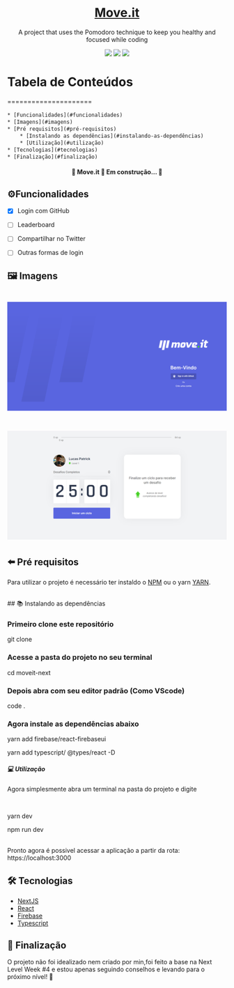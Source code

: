 <h1 align="center">
    <a href="https://github.com/hash-luk/Move.it.git">Move.it</a>
</h1>
<p align="center">A project that uses the Pomodoro technique to keep you healthy and focused while coding</p>

<div align="center">
<img src="https://img.shields.io/static/v1?label=Move.it&message=Luk&color=7159c1&style=for-the-badge&logo=react"/>
<img src="https://img.shields.io/static/v1?label=Firebase&message=8.2.9&color=db791d&style=for-the-badge&logo=firebase"/>
<img src="https://img.shields.io/static/v1?label=Next%20JS&message=10.0.7&color=adccb6&style=for-the-badge&logo=next.js"/>
</div>

# Tabela de Conteúdos
=====================

    * [Funcionalidades](#funcionalidades)
    * [Imagens](#imagens)
    * [Pré requisitos](#pré-requisitos)
        * [Instalando as dependências](#instalando-as-dependências)
        * [Utilização](#utilização)
    * [Tecnologias](#tecnologias)
    * [Finalização](#finalização)


<h4 align="center">
    🚧  Move.it 🚀 Em construção...  🚧

## ⚙️Funcionalidades <a name=funcionalidades></a>


- [X] Login com GitHub
- [ ] Leaderboard
- [ ] Compartilhar no Twitter
- [ ] Outras formas de login


## 🖼️ Imagens

<h1 align="center">
  <img alt="Move.it-login" title="#Move.it" src="./screenshots/Login-Screen.png" />
</h1>

<h1 align="center">
  <img alt="Move.it-login" title="#Move.it" src="./screenshots/Home-Page.png" />
</h1>

## ⬅️ Pré requisitos


Para utilizar o projeto é necessário ter instaldo o [NPM](https://www.npmjs.com/get-npm) ou o yarn [YARN](https://classic.yarnpkg.com/en/).

<br/>
## 📚 Instalando as dependências

### Primeiro clone este repositório

<p>git clone</p>


### Acesse a pasta do projeto no seu terminal

<p>cd moveit-next</p>


### Depois abra com seu editor padrão (Como VScode)

<p>code .</p>


### Agora instale as dependências abaixo

<p>yarn add firebase/react-firebaseui</p>
<p>yarn add typescript/ @types/react -D</p>


##### 💻 Utilização
<p>Agora simplesmente abra um terminal na pasta do projeto e digite</p>
<br/>
<p>yarn dev
<p>npm run dev
<br/>
<br/>
<p>Pronto agora é possivel acessar a aplicação a partir da rota: https://localhost:3000</p>

## 🛠️ Tecnologias
- [NextJS](https://nextjs.org/)
- [React](https://pt-br.reactjs.org/)
- [Firebase](https://firebase.google.com/?hl=pt-br)
- [Typescript](https://www.typescriptlang.org/)

## 🚪 Finalização
<p>O projeto não foi idealizado nem criado por min,foi feito a base na Next Level Week #4 e estou apenas seguindo conselhos e levando para o próximo nível! 🚀</p>


